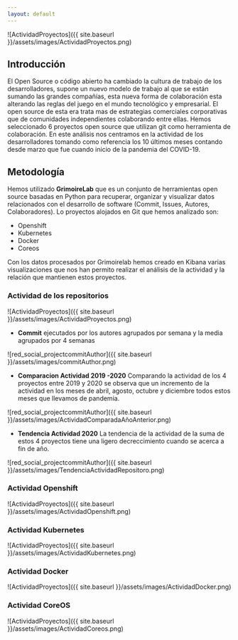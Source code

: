 ```yaml
---
layout: default
---
```



![ActividadProyectos]({{ site.baseurl }}/assets/images/ActividadProyectos.png)



## **Introducción**

El Open Source o código abierto ha cambiado la cultura de trabajo de los desarrolladores, supone un nuevo modelo de trabajo al que se están sumando las grandes compañías, esta nueva forma de colaboración esta alterando las reglas del juego en el mundo tecnológico y empresarial. El open source de esta era trata mas de estrategias comerciales corporativas que de comunidades independientes colaborando entre ellas. 
Hemos seleccionado 6 proyectos open source que utilizan git como herramienta de colaboración. En este análisis nos centramos en la actividad de los desarrolladores tomando como referencia los 10 últimos meses contando desde marzo que fue cuando inicio de la pandemia del COVID-19.

## **Metodología**

Hemos utilizado **GrimoireLab** que es un conjunto de herramientas  open source basadas en Python para recuperar, organizar y visualizar datos relacionados con el desarrollo de software (Commit, Issues, Autores, Colaboradores).
Lo proyectos alojados en Git que hemos analizado son:

* Openshift
* Kubernetes
* Docker
* Coreos


Con los datos procesados por Grimoirelab hemos creado  en Kibana varias visualizaciones que nos han permito realizar el análisis de la actividad y la relación que mantienen estos proyectos.


### Actividad de los repositorios
![ActividadProyectos]({{ site.baseurl }}/assets/images/ActividadProyectos.png)

* **Commit** ejecutados por los autores agrupados por semana y la media agrupados por 4 semanas

![red_social_projectcommitAuthor]({{ site.baseurl }}/assets/images/commitAuthor.png)

* **Comparacion Actividad 2019 -2020** Comparando la actividad de los 4 proyectos entre 2019 y 2020 se observa que un incremento de la actividad en los meses de abril, agosto, octubre y diciembre  todos estos meses que llevamos de pandemia.

![red_social_projectcommitAuthor]({{ site.baseurl }}/assets/images/ActividadComparadaAñoAnterior.png)

* **Tendencia Actividad 2020** La tendencia de la actividad de la suma de estos 4 proyectos tiene una ligero decreccimiento cuando se acerca a fin de año.

![red_social_projectcommitAuthor]({{ site.baseurl }}/assets/images/TendenciaActividadRepositoro.png)

### Actividad Openshift
![ActividadProyectos]({{ site.baseurl }}/assets/images/ActividadOpenshift.png)
### Actividad Kubernetes
![ActividadProyectos]({{ site.baseurl }}/assets/images/ActividadKubernetes.png)
### Actividad Docker
![ActividadProyectos]({{ site.baseurl }}/assets/images/ActividadDocker.png)
### Actividad CoreOS
![ActividadProyectos]({{ site.baseurl }}/assets/images/ActividadCoreos.png)

